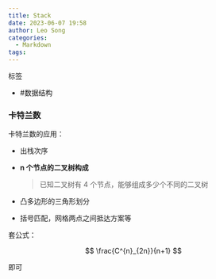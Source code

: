 ```yaml
---
title: Stack
date: 2023-06-07 19:58
author: Leo Song
categories:
  - Markdown
tags:
---
```


标签

- #数据结构 


### 卡特兰数

卡特兰数的应用：

- 出栈次序

- **n 个节点的二叉树构成**

  > 已知二叉树有 4 个节点，能够组成多少个不同的二叉树

- 凸多边形的三角形划分

- 括号匹配，网格两点之间抵达方案等

套公式：

$$
\frac{C^{n}_{2n}}{n+1}
$$

即可
